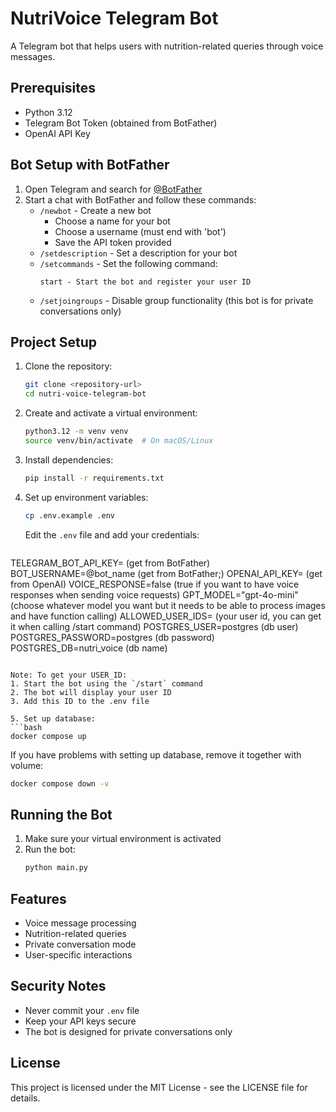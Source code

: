 # NutriVoice Telegram Bot

A Telegram bot that helps users with nutrition-related queries through voice messages.

## Prerequisites

- Python 3.12
- Telegram Bot Token (obtained from BotFather)
- OpenAI API Key

## Bot Setup with BotFather

1. Open Telegram and search for [@BotFather](https://t.me/botfather)
2. Start a chat with BotFather and follow these commands:
   - `/newbot` - Create a new bot
     - Choose a name for your bot
     - Choose a username (must end with 'bot')
     - Save the API token provided
   - `/setdescription` - Set a description for your bot
   - `/setcommands` - Set the following command:
     ```
     start - Start the bot and register your user ID
     ```
   - `/setjoingroups` - Disable group functionality (this bot is for private conversations only)

## Project Setup

1. Clone the repository:
   ```bash
   git clone <repository-url>
   cd nutri-voice-telegram-bot
   ```

2. Create and activate a virtual environment:
   ```bash
   python3.12 -m venv venv
   source venv/bin/activate  # On macOS/Linux
   ```

3. Install dependencies:
   ```bash
   pip install -r requirements.txt
   ```

4. Set up environment variables:
   ```bash
   cp .env.example .env
   ```
   Edit the `.env` file and add your credentials:
   ```
  TELEGRAM_BOT_API_KEY= (get from BotFather)
  BOT_USERNAME=@bot_name (get from BotFather;)
  OPENAI_API_KEY= (get from OpenAI)
  VOICE_RESPONSE=false (true if you want to have voice responses when sending voice requests)
  GPT_MODEL="gpt-4o-mini" (choose whatever model you want but it needs to be able to process images and have function calling)
  ALLOWED_USER_IDS= (your user id, you can get it when calling /start command)
  POSTGRES_USER=postgres (db user)
  POSTGRES_PASSWORD=postgres (db password)
  POSTGRES_DB=nutri_voice (db name)
   ```

   Note: To get your USER_ID:
   1. Start the bot using the `/start` command
   2. The bot will display your user ID
   3. Add this ID to the .env file

5. Set up database:
  ```bash
  docker compose up
  ```

  If you have problems with setting up database, remove it together with volume:
  ```bash
  docker compose down -v
  ```

## Running the Bot

1. Make sure your virtual environment is activated
2. Run the bot:
   ```bash
   python main.py
   ```

## Features

- Voice message processing
- Nutrition-related queries
- Private conversation mode
- User-specific interactions

## Security Notes

- Never commit your `.env` file
- Keep your API keys secure
- The bot is designed for private conversations only

## License

This project is licensed under the MIT License - see the LICENSE file for details.
